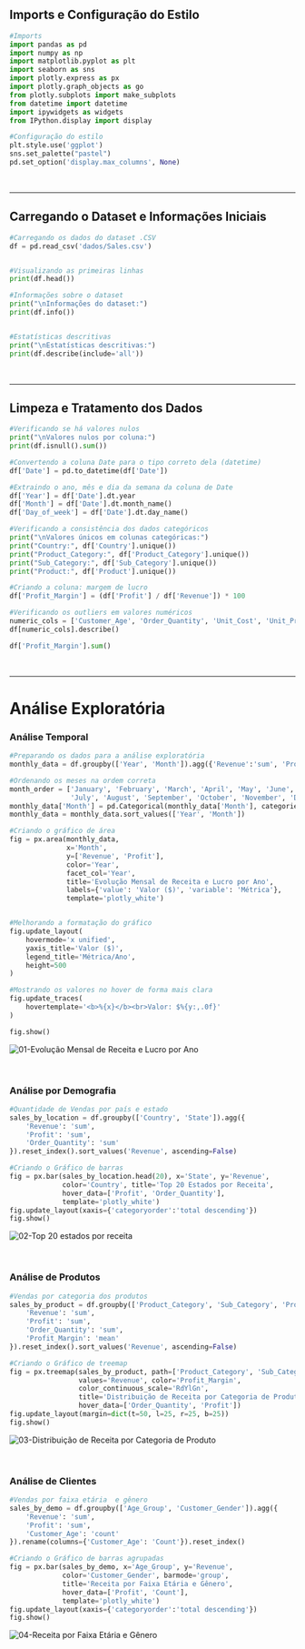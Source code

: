 ## Imports e Configuração do Estilo

```python
#Imports
import pandas as pd
import numpy as np
import matplotlib.pyplot as plt
import seaborn as sns
import plotly.express as px
import plotly.graph_objects as go
from plotly.subplots import make_subplots
from datetime import datetime
import ipywidgets as widgets
from IPython.display import display

#Configuração do estilo 
plt.style.use('ggplot')
sns.set_palette("pastel")
pd.set_option('display.max_columns', None)
```

<br>
<hr>

## Carregando o Dataset e Informações Iniciais

```python
#Carregando os dados do dataset .CSV
df = pd.read_csv('dados/Sales.csv')


#Visualizando as primeiras linhas
print(df.head())

#Informações sobre o dataset
print("\nInformações do dataset:")
print(df.info())


#Estatísticas descritivas
print("\nEstatísticas descritivas:")
print(df.describe(include='all'))
```

<br>
<hr>

## Limpeza e Tratamento dos Dados

```python
#Verificando se há valores nulos
print("\nValores nulos por coluna:")
print(df.isnull().sum())

#Convertendo a coluna Date para o tipo correto dela (datetime)
df['Date'] = pd.to_datetime(df['Date'])

#Extraindo o ano, mês e dia da semana da coluna de Date
df['Year'] = df['Date'].dt.year
df['Month'] = df['Date'].dt.month_name()
df['Day_of_week'] = df['Date'].dt.day_name()

#Verificando a consistência dos dados categóricos
print("\nValores únicos em colunas categóricas:")
print("Country:", df['Country'].unique())
print("Product_Category:", df['Product_Category'].unique())
print("Sub_Category:", df['Sub_Category'].unique())
print("Product:", df['Product'].unique())

#Criando a coluna: margem de lucro
df['Profit_Margin'] = (df['Profit'] / df['Revenue']) * 100

#Verificando os outliers em valores numéricos
numeric_cols = ['Customer_Age', 'Order_Quantity', 'Unit_Cost', 'Unit_Price', 'Profit', 'Cost', 'Revenue', 'Profit_Margin']
df[numeric_cols].describe()

df['Profit_Margin'].sum()
```

<br>
<hr>

# Análise Exploratória

### Análise Temporal

```python
#Preparando os dados para a análise exploratória
monthly_data = df.groupby(['Year', 'Month']).agg({'Revenue':'sum', 'Profit':'sum'}).reset_index()

#Ordenando os meses na ordem correta
month_order = ['January', 'February', 'March', 'April', 'May', 'June', 
               'July', 'August', 'September', 'October', 'November', 'December']
monthly_data['Month'] = pd.Categorical(monthly_data['Month'], categories=month_order, ordered=True)
monthly_data = monthly_data.sort_values(['Year', 'Month'])

#Criando o gráfico de área
fig = px.area(monthly_data, 
              x='Month', 
              y=['Revenue', 'Profit'],
              color='Year',
              facet_col='Year',
              title='Evolução Mensal de Receita e Lucro por Ano',
              labels={'value': 'Valor ($)', 'variable': 'Métrica'},
              template='plotly_white')


#Melhorando a formatação do gráfico
fig.update_layout(
    hovermode='x unified',
    yaxis_title='Valor ($)',
    legend_title='Métrica/Ano',
    height=500
)

#Mostrando os valores no hover de forma mais clara
fig.update_traces(
    hovertemplate='<b>%{x}</b><br>Valor: $%{y:,.0f}'
)

fig.show()
```

![01-Evolução Mensal de Receita e Lucro por Ano](https://github.com/user-attachments/assets/32163ec8-3049-4da6-8a0d-0adefab5eaaf)

<br>

### Análise por Demografia

```python
#Quantidade de Vendas por país e estado
sales_by_location = df.groupby(['Country', 'State']).agg({
    'Revenue': 'sum',
    'Profit': 'sum',
    'Order_Quantity': 'sum'
}).reset_index().sort_values('Revenue', ascending=False)

#Criando o Gráfico de barras 
fig = px.bar(sales_by_location.head(20), x='State', y='Revenue',
             color='Country', title='Top 20 Estados por Receita',
             hover_data=['Profit', 'Order_Quantity'],
             template='plotly_white')
fig.update_layout(xaxis={'categoryorder':'total descending'})
fig.show()
```

![02-Top 20 estados por receita](https://github.com/user-attachments/assets/195f6b30-990f-4a5e-b7a7-6a41a6e5ddc7)

<br>

### Análise de Produtos

```python
#Vendas por categoria dos produtos
sales_by_product = df.groupby(['Product_Category', 'Sub_Category', 'Product']).agg({
    'Revenue': 'sum',
    'Profit': 'sum',
    'Order_Quantity': 'sum',
    'Profit_Margin': 'mean'
}).reset_index().sort_values('Revenue', ascending=False)

#Criando o Gráfico de treemap 
fig = px.treemap(sales_by_product, path=['Product_Category', 'Sub_Category', 'Product'], 
                 values='Revenue', color='Profit_Margin',
                 color_continuous_scale='RdYlGn',
                 title='Distribuição de Receita por Categoria de Produto',
                 hover_data=['Order_Quantity', 'Profit'])
fig.update_layout(margin=dict(t=50, l=25, r=25, b=25))
fig.show()
```

![03-Distribuição de Receita por Categoria de Produto](https://github.com/user-attachments/assets/336758ad-9d9b-42e5-85f0-b92c8033852b)


<br>

### Análise de Clientes

```python
#Vendas por faixa etária  e gênero
sales_by_demo = df.groupby(['Age_Group', 'Customer_Gender']).agg({
    'Revenue': 'sum',
    'Profit': 'sum',
    'Customer_Age': 'count'
}).rename(columns={'Customer_Age': 'Count'}).reset_index()

#Criando o Gráfico de barras agrupadas
fig = px.bar(sales_by_demo, x='Age_Group', y='Revenue',
             color='Customer_Gender', barmode='group',
             title='Receita por Faixa Etária e Gênero',
             hover_data=['Profit', 'Count'],
             template='plotly_white')
fig.update_layout(xaxis={'categoryorder':'total descending'})
fig.show()
```

![04-Receita por Faixa Etária e Gênero](https://github.com/user-attachments/assets/c5cae41e-b40d-4687-ad4a-e9aa48cc3024)



